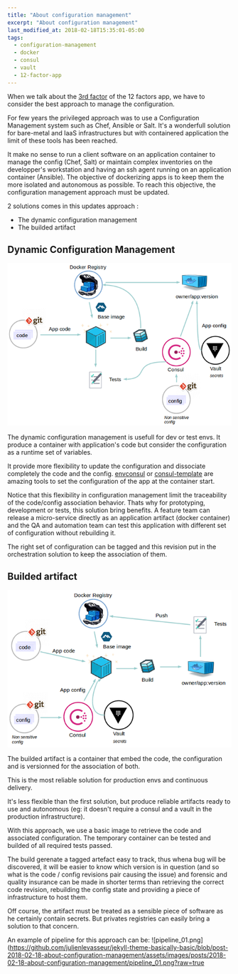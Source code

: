 ```yaml
---
title: "About configuration management"
excerpt: "About configuration management"
last_modified_at: 2018-02-18T15:35:01-05:00
tags: 
  - configuration-management
  - docker
  - consul
  - vault
  - 12-factor-app
---
```


When we talk about the [3rd factor](https://12factor.net/config) of the 12 factors app, we have to consider the best approach to manage the configuration.

For few years the privileged approach was to use a Configuration Management system such as Chef, Ansible or Salt. It's a wonderfull solution for bare-metal and IaaS infrastructures but with containered application
the limit of these tools has been reached.

It make no sense to run a client software on an application container to manage the config (Chef, Salt) or maintain complex inventories on the developper's workstation and having an ssh agent running on an application container (Ansible).
The objective of dockerizing apps is to keep them the more isolated and autonomous as possible. To reach this objective, the configuration management approach must be updated.

2 solutions comes in this updates approach :

* The dynamic configuration management
* The builded artifact

## Dynamic Configuration Management

![image_00](https://github.com/julienlevasseur/jekyll-theme-basically-basic/blob/post-2018-02-18-about-configuration-management/assets/images/posts/2018-02-18-about-configuration-management/image_00.png?raw=true)

The dynamic configuration management is usefull for dev or test envs. It produce a container with application's code but consider the configuration as a runtime set of variables.

It provide more flexibility to update the configuration and dissociate completely the code and the config.
[envconsul](https://github.com/hashicorp/envconsul) or [consul-template](https://github.com/hashicorp/consul-template) are amazing tools to set the configuration of the app at the container start.

Notice that this flexibility in configuration management limit the traceability of the code/config association behavior.
Thats why for prototyping, development or tests, this solution bring benefits. A feature team can release a micro-service directly as an application artifact (docker container) and the QA and automation team can test this application with different set of configuration without rebuilding it.

The right set of configuration can be tagged and this revision put in the orchestration solution to keep the association of them.

## Builded artifact

![image_01](https://github.com/julienlevasseur/jekyll-theme-basically-basic/blob/post-2018-02-18-about-configuration-management/assets/images/posts/2018-02-18-about-configuration-management/image_01.png?raw=true)

The builded artifact is a container that embed the code, the configuration and is versionned for the association of both.

This is the most reliable solution for production envs and continuous delivery.

It's less flexible than the first solution, but produce reliable artifacts ready to use and autonomous (eg: it doesn't require a consul and a vault in the production infrastructure).

With this approach, we use a basic image to retrieve the code and associated configuration. The temporary container can be tested and builded of all required tests passed.

The build gerenate a tagged artefact easy to track, thus whena bug will be discovered, it will be easier to know which version is in question (and so what is the code / config revisions pair causing the issue) and forensic and quality insurance can be made in shorter terms than retrieving the correct code revision, rebuilding the config state and providing a piece of infrastructure to host them.

Off course, the artifact must be treated as a sensible piece of software as he certainly contain secrets. But privates registries can easily bring a solution to that concern.

An example of pipeline for this approach can be:
![pipeline_01.png](https://github.com/julienlevasseur/jekyll-theme-basically-basic/blob/post-2018-02-18-about-configuration-management/assets/images/posts/2018-02-18-about-configuration-management/pipeline_01.png?raw=true